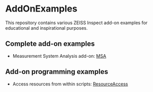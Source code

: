 # AddOnExamples

This repository contains various ZEISS Inspect add-on examples for educational and inspirational purposes.

## Complete add-on examples

* Measurement System Analysis add-on: [MSA](examples/MeasurementSystemAnalysis)

## Add-on programming examples

* Access resources from within scripts: [ResourceAccess](examples/ResourceAccess)
